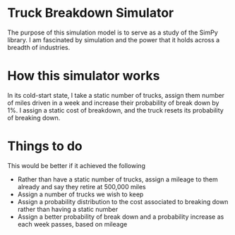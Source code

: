 # Truck Breakdown Simulator

The purpose of this simulation model is to serve as a study of the SimPy library. I am fascinated by simulation and the power that it holds across a breadth of industries.

# How this simulator works

In its cold-start state, I take a static number of trucks, assign them number of miles driven in a week and increase their probability of break down by 1%. I assign a static cost of breakdown, and the truck resets its probability of breaking down. 

# Things to do

This would be better if it achieved the following
* Rather than have a static number of trucks, assign a mileage to them already and say they retire at 500,000 miles
* Assign a number of trucks we wish to keep
* Assign a probability distribution to the cost associated to breaking down rather than having a static number
* Assign a better probability of break down and a probability increase as each week passes, based on mileage